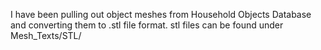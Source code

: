 I have been pulling out object meshes from Household Objects Database and converting them to .stl file format. stl files can be found under Mesh_Texts/STL/
